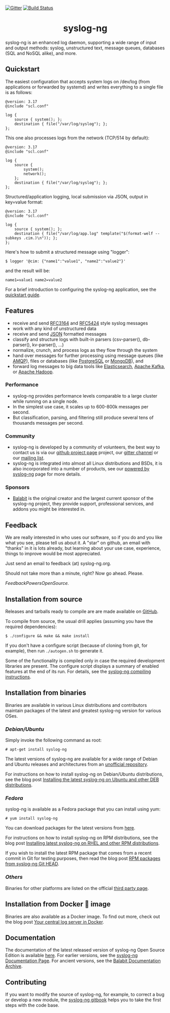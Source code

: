 [![Gitter](https://badges.gitter.im/Join%20Chat.svg)](https://gitter.im/balabit/syslog-ng?utm_source=badge&utm_medium=badge&utm_campaign=pr-badge&utm_content=body_badge)
[![Build Status](https://travis-ci.org/balabit/syslog-ng.svg?branch=master)](https://travis-ci.org/balabit/syslog-ng)

<h1 align ="center">syslog-ng </h1>


syslog-ng is an enhanced log daemon, supporting a wide range of input
and output methods: syslog, unstructured text, message queues,
databases (SQL and NoSQL alike), and more.

## Quickstart

The easiest configuration that accepts system logs on /dev/log (from
applications or forwarded by systemd) and writes everything to a single
file is as follows:

```
@version: 3.17
@include "scl.conf"

log {
	source { system(); };
	destination { file("/var/log/syslog"); };
};
```

This one also processes logs from the network (TCP/514 by default):

```
@version: 3.17
@include "scl.conf"

log {
	source {
		system();
		network();
	};
	destination { file("/var/log/syslog"); };
};
```
Structured/application logging, local submission via JSON, output in key=value format:

```
@version: 3.17
@include "scl.conf"

log {
	source { system(); };
	destination { file("/var/log/app.log" template("$(format-welf --subkeys .cim.)\n")); };
};
```

Here's how to submit a structured message using "logger":

```
$ logger '@cim: {"name1":"value1", "name2":"value2"}'
```

and the result will be:

```
name1=value1 name2=value2
```
For a brief introduction to configuring the syslog-ng application, see the [quickstart guide](https://syslog-ng.com/documents/html/syslog-ng-ose-latest-guides/en/syslog-ng-ose-guide-admin/html/chapter-quickstart.html).


## Features

  * receive and send [RFC3164](https://tools.ietf.org/html/rfc3164)
    and [RFC5424](https://tools.ietf.org/html/rfc5424) style syslog
    messages
  * work with any kind of unstructured data
  * receive and send [JSON](http://json.org/) formatted messages
  * classify and structure logs with built-in parsers (csv-parser(),
    db-parser(), kv-parser(), ...)
  * normalize, crunch, and process logs as they flow through the system
  * hand over messages for further processing using message queues (like
    [AMQP](http://www.amqp.org/)), files or databases (like
    [PostgreSQL](http://www.postgresql.org/) or
    [MongoDB](http://www.mongodb.org/)), and
  * forward log messages to big data tools like [Elasticsearch](https://www.elastic.co/),
    [Apache Kafka](http://kafka.apache.org/), or
    [Apache Hadoop](http://hadoop.apache.org/).

### Performance

  * syslog-ng provides performance levels comparable to a large
    cluster while running on a single node.
  * In the simplest use case, it scales up to 600-800k messages per
    second.
  * But classification, parsing, and filtering still produce several
    tens of thousands messages per second.

### Community

  * syslog-ng is developed by a community of volunteers, the best way to
    contact us is via our [github project page](http://github.com/balabit/syslog-ng)
    project, our [gitter channel](https://gitter.im/balabit/syslog-ng) or
    our [mailing list](https://lists.balabit.hu/mailman/listinfo/syslog-ng).
  * syslog-ng is integrated into almost all Linux distributions and BSDs, it
    is also incorporated into a number of products, see our [powered by
    syslog-ng](https://syslog-ng.com/powered-by-syslog-ng) page for more details.

### Sponsors

  * [Balabit](http://www.balabit.com/) is the original creator and the
    largest current sponsor of the syslog-ng project, they provide support,
    professional services, and addons you might be interested in.

## Feedback

We are really interested in who uses our software, so if you do and you like
what you see, please tell us about it.  A "star" on github, an email
with "thanks" in it is lots already, but learning about your use case,
experience, things to improve would be most appreciated.

Just send an email to feedback (at) syslog-ng.org.

Should not take more than a minute, right?  Now go ahead. Please.

 *FeedbackPowersOpenSource.*

## Installation from source

Releases and tarballs ready to compile are are made available on [GitHub][github-repo].

 [github-repo]: https://github.com/balabit/syslog-ng/releases

To compile from source, the usual drill applies (assuming you have
the required dependencies):

    $ ./configure && make && make install

If you don't have a configure script (because of cloning from git, for example),
then run `./autogen.sh` to generate it.

Some of the functionality is compiled only in case the required
development libraries are present. The configure script displays a
summary of enabled features at the end of its run.
For details, see the [syslog-ng compiling instructions](https://www.balabit.com/sites/default/files/documents/syslog-ng-ose-latest-guides/en/syslog-ng-ose-guide-admin/html/compiling-syslog-ng.html).


## Installation from binaries

Binaries are available in various Linux distributions and contributors
maintain packages of the latest and greatest syslog-ng version for
various OSes.

### *Debian/Ubuntu* 

Simply invoke the following command as root:

    # apt-get install syslog-ng

The latest versions of syslog-ng are available for a wide range of Debian
and Ubuntu releases and architectures from an
[unofficial repository](https://build.opensuse.org/project/show/home:laszlo_budai:syslog-ng).

 [madhouse-repo]: http://asylum.madhouse-project.org/projects/debian/

For instructions on how to install syslog-ng on Debian/Ubuntu distributions, see the blog post [Installing the latest syslog-ng on Ubuntu and other DEB distributions](https://syslog-ng.com/blog/installing-the-latest-syslog-ng-on-ubuntu-and-other-deb-distributions/).

### *Fedora*

syslog-ng is available as a Fedora package that you can install using
yum:

    # yum install syslog-ng

You can download packages for the latest versions from [here](https://copr.fedoraproject.org/coprs/czanik/).

For instructions on how to install syslog-ng on RPM distributions, see the blog post [Installing latest syslog-ng on RHEL and other RPM distributions](https://syslog-ng.com/blog/installing-latest-syslog-ng-on-rhel-and-other-rpm-distributions/).

If you wish to install the latest RPM package that comes from a recent commit in Git for testing purposes, then read the blog post [RPM packages from syslog-ng Git HEAD](https://syslog-ng.com/blog/rpm-packages-from-syslog-ng-git-head/).

### *Others*

Binaries for other platforms are listed on the
official [third party page][3rd-party].

 [3rd-party]: https://syslog-ng.com/3rd-party-binaries

## Installation from Docker 🐳 image

Binaries are also available as a Docker image. To find out more, check out the blog post [Your central log server in Docker](https://syslog-ng.com/blog/central-log-server-docker/).

## Documentation

The documentation of the latest released version of syslog-ng Open Source Edition is available [here](https://www.balabit.com/sites/default/files/documents/syslog-ng-ose-latest-guides/en/syslog-ng-ose-guide-admin/html/index.html). For earlier versions, see the [syslog-ng Documentation Page](https://syslog-ng.com/documentation). For ancient versions, see the [Balabit Documentation Archive](https://my.balabit.com/downloads/archived_documents).

## Contributing

If you want to modify the source of syslog-ng, for example, to correct a bug or develop a new module, the [syslog-ng gitbook](https://syslog-ng.gitbooks.io/getting-started/content/) helps you to take the first steps with the code base.
